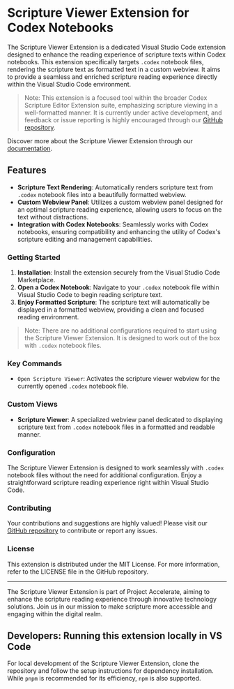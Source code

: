 # Scripture Viewer Extension for Codex Notebooks

The Scripture Viewer Extension is a dedicated Visual Studio Code extension designed to enhance the reading experience of scripture texts within Codex notebooks. This extension specifically targets `.codex` notebook files, rendering the scripture text as formatted text in a custom webview. It aims to provide a seamless and enriched scripture reading experience directly within the Visual Studio Code environment.

> Note: This extension is a focused tool within the broader Codex Scripture Editor Extension suite, emphasizing scripture viewing in a well-formatted manner. It is currently under active development, and feedback or issue reporting is highly encouraged through our [GitHub repository](https://github.com/genesis-ai-dev/scripture-viewer-extension).

Discover more about the Scripture Viewer Extension through our [documentation](https://scripture-viewer-extension.gitbook.io/).

## Features

- **Scripture Text Rendering**: Automatically renders scripture text from `.codex` notebook files into a beautifully formatted webview.
- **Custom Webview Panel**: Utilizes a custom webview panel designed for an optimal scripture reading experience, allowing users to focus on the text without distractions.
- **Integration with Codex Notebooks**: Seamlessly works with Codex notebooks, ensuring compatibility and enhancing the utility of Codex's scripture editing and management capabilities.

### Getting Started

1. **Installation**: Install the extension securely from the Visual Studio Code Marketplace.
2. **Open a Codex Notebook**: Navigate to your `.codex` notebook file within Visual Studio Code to begin reading scripture text.
3. **Enjoy Formatted Scripture**: The scripture text will automatically be displayed in a formatted webview, providing a clean and focused reading environment.

> Note: There are no additional configurations required to start using the Scripture Viewer Extension. It is designed to work out of the box with `.codex` notebook files.

### Key Commands

- `Open Scripture Viewer`: Activates the scripture viewer webview for the currently opened `.codex` notebook file.

### Custom Views

- **Scripture Viewer**: A specialized webview panel dedicated to displaying scripture text from `.codex` notebook files in a formatted and readable manner.

### Configuration

The Scripture Viewer Extension is designed to work seamlessly with `.codex` notebook files without the need for additional configuration. Enjoy a straightforward scripture reading experience right within Visual Studio Code.

### Contributing

Your contributions and suggestions are highly valued! Please visit our [GitHub repository](https://github.com/genesis-ai-dev/scripture-viewer-extension) to contribute or report any issues.

### License

This extension is distributed under the MIT License. For more information, refer to the LICENSE file in the GitHub repository.

---

The Scripture Viewer Extension is part of Project Accelerate, aiming to enhance the scripture reading experience through innovative technology solutions. Join us in our mission to make scripture more accessible and engaging within the digital realm.

## Developers: Running this extension locally in VS Code

For local development of the Scripture Viewer Extension, clone the repository and follow the setup instructions for dependency installation. While `pnpm` is recommended for its efficiency, `npm` is also supported.
